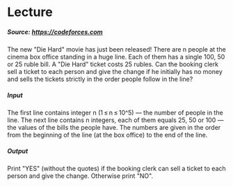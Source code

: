 # Lecture

##### **Source**: https://codeforces.com

The new "Die Hard" movie has just been released! There are n people at the cinema box office standing in a huge line. Each of them has a single 100, 50 or 25 ruble bill. A "Die Hard" ticket costs 25 rubles. Can the booking clerk sell a ticket to each person and give the change if he initially has no money and sells the tickets strictly in the order people follow in the line?

##### **Input**
The first line contains integer n (1 ≤ n ≤ 10^5) — the number of people in the line. The next line contains n integers, each of them equals 25, 50 or 100 — the values of the bills the people have. The numbers are given in the order from the beginning of the line (at the box office) to the end of the line.

##### **Output**
Print "YES" (without the quotes) if the booking clerk can sell a ticket to each person and give the change. Otherwise print "NO".
